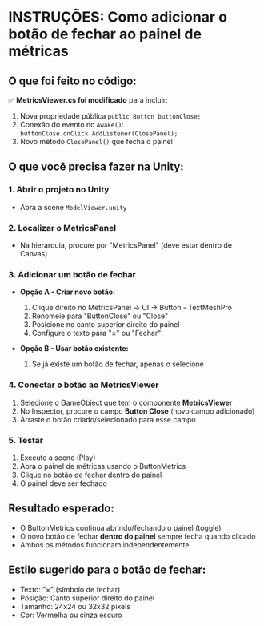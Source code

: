 # INSTRUÇÕES: Como adicionar o botão de fechar ao painel de métricas

## O que foi feito no código:

✅ **MetricsViewer.cs foi modificado** para incluir:
1. Nova propriedade pública `public Button buttonClose;`
2. Conexão do evento no `Awake()`: `buttonClose.onClick.AddListener(ClosePanel);`
3. Novo método `ClosePanel()` que fecha o painel

## O que você precisa fazer na Unity:

### 1. Abrir o projeto no Unity
- Abra a scene `ModelViewer.unity`

### 2. Localizar o MetricsPanel
- Na hierarquia, procure por "MetricsPanel" (deve estar dentro de Canvas)

### 3. Adicionar um botão de fechar
- **Opção A - Criar novo botão:**
  1. Clique direito no MetricsPanel → UI → Button - TextMeshPro
  2. Renomeie para "ButtonClose" ou "Close"
  3. Posicione no canto superior direito do painel
  4. Configure o texto para "×" ou "Fechar"

- **Opção B - Usar botão existente:**
  1. Se já existe um botão de fechar, apenas o selecione

### 4. Conectar o botão ao MetricsViewer
1. Selecione o GameObject que tem o componente **MetricsViewer**
2. No Inspector, procure o campo **Button Close** (novo campo adicionado)
3. Arraste o botão criado/selecionado para esse campo

### 5. Testar
1. Execute a scene (Play)
2. Abra o painel de métricas usando o ButtonMetrics
3. Clique no botão de fechar dentro do painel
4. O painel deve ser fechado

## Resultado esperado:
- O ButtonMetrics continua abrindo/fechando o painel (toggle)
- O novo botão de fechar **dentro do painel** sempre fecha quando clicado
- Ambos os métodos funcionam independentemente

## Estilo sugerido para o botão de fechar:
- Texto: "×" (símbolo de fechar)
- Posição: Canto superior direito do painel
- Tamanho: 24x24 ou 32x32 pixels
- Cor: Vermelha ou cinza escuro